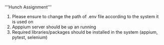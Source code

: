 '''Hunch Assignment'''

1. Please ensure to change the path of .env file according to the system it is used on
2. Apppium server should be up an running
3. Required libraries/packages should be installed in the system (appium, pytest, selenium)
